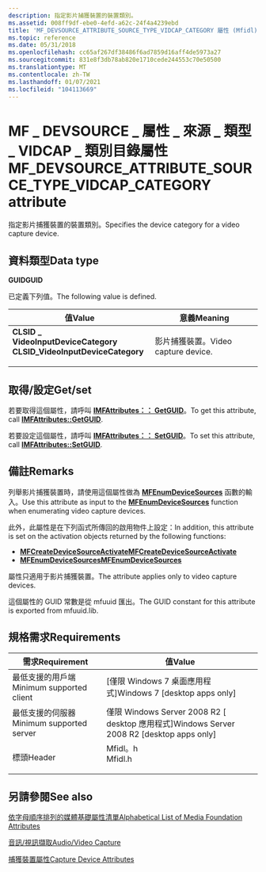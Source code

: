 ```yaml
---
description: 指定影片捕獲裝置的裝置類別。
ms.assetid: 008ff9df-ebe0-4efd-a62c-24f4a4239ebd
title: 'MF_DEVSOURCE_ATTRIBUTE_SOURCE_TYPE_VIDCAP_CATEGORY 屬性 (Mfidl) '
ms.topic: reference
ms.date: 05/31/2018
ms.openlocfilehash: cc65af267df38486f6ad7859d16aff4de5973a27
ms.sourcegitcommit: 831e8f3db78ab820e1710cede244553c70e50500
ms.translationtype: MT
ms.contentlocale: zh-TW
ms.lasthandoff: 01/07/2021
ms.locfileid: "104113669"
---
```

# <a name="mf_devsource_attribute_source_type_vidcap_category-attribute"></a><span data-ttu-id="fd594-103">MF \_ DEVSOURCE \_ 屬性 \_ 來源 \_ 類型 \_ VIDCAP \_ 類別目錄屬性</span><span class="sxs-lookup"><span data-stu-id="fd594-103">MF\_DEVSOURCE\_ATTRIBUTE\_SOURCE\_TYPE\_VIDCAP\_CATEGORY attribute</span></span>

<span data-ttu-id="fd594-104">指定影片捕獲裝置的裝置類別。</span><span class="sxs-lookup"><span data-stu-id="fd594-104">Specifies the device category for a video capture device.</span></span>

## <a name="data-type"></a><span data-ttu-id="fd594-105">資料類型</span><span class="sxs-lookup"><span data-stu-id="fd594-105">Data type</span></span>

<span data-ttu-id="fd594-106">**GUID**</span><span class="sxs-lookup"><span data-stu-id="fd594-106">**GUID**</span></span>

<span data-ttu-id="fd594-107">已定義下列值。</span><span class="sxs-lookup"><span data-stu-id="fd594-107">The following value is defined.</span></span>



| <span data-ttu-id="fd594-108">值</span><span class="sxs-lookup"><span data-stu-id="fd594-108">Value</span></span>                                                                                                                                                                                                                                                             | <span data-ttu-id="fd594-109">意義</span><span class="sxs-lookup"><span data-stu-id="fd594-109">Meaning</span></span>                          |
|-------------------------------------------------------------------------------------------------------------------------------------------------------------------------------------------------------------------------------------------------------------------|----------------------------------|
| <span id="CLSID_VideoInputDeviceCategory"></span><span id="clsid_videoinputdevicecategory"></span><span id="CLSID_VIDEOINPUTDEVICECATEGORY"></span><dl> <span data-ttu-id="fd594-110"><dt>**CLSID \_ VideoInputDeviceCategory**</dt></span><span class="sxs-lookup"><span data-stu-id="fd594-110"><dt>**CLSID\_VideoInputDeviceCategory**</dt></span></span> </dl> | <span data-ttu-id="fd594-111">影片捕獲裝置。</span><span class="sxs-lookup"><span data-stu-id="fd594-111">Video capture device.</span></span><br/> |



 

## <a name="getset"></a><span data-ttu-id="fd594-112">取得/設定</span><span class="sxs-lookup"><span data-stu-id="fd594-112">Get/set</span></span>

<span data-ttu-id="fd594-113">若要取得這個屬性，請呼叫 [**IMFAttributes：： GetGUID**](/windows/desktop/api/mfobjects/nf-mfobjects-imfattributes-getguid)。</span><span class="sxs-lookup"><span data-stu-id="fd594-113">To get this attribute, call [**IMFAttributes::GetGUID**](/windows/desktop/api/mfobjects/nf-mfobjects-imfattributes-getguid).</span></span>

<span data-ttu-id="fd594-114">若要設定這個屬性，請呼叫 [**IMFAttributes：： SetGUID**](/windows/desktop/api/mfobjects/nf-mfobjects-imfattributes-setguid)。</span><span class="sxs-lookup"><span data-stu-id="fd594-114">To set this attribute, call [**IMFAttributes::SetGUID**](/windows/desktop/api/mfobjects/nf-mfobjects-imfattributes-setguid).</span></span>

## <a name="remarks"></a><span data-ttu-id="fd594-115">備註</span><span class="sxs-lookup"><span data-stu-id="fd594-115">Remarks</span></span>

<span data-ttu-id="fd594-116">列舉影片捕獲裝置時，請使用這個屬性做為 [**MFEnumDeviceSources**](/windows/desktop/api/mfidl/nf-mfidl-mfenumdevicesources) 函數的輸入。</span><span class="sxs-lookup"><span data-stu-id="fd594-116">Use this attribute as input to the [**MFEnumDeviceSources**](/windows/desktop/api/mfidl/nf-mfidl-mfenumdevicesources) function when enumerating video capture devices.</span></span>

<span data-ttu-id="fd594-117">此外，此屬性是在下列函式所傳回的啟用物件上設定：</span><span class="sxs-lookup"><span data-stu-id="fd594-117">In addition, this attribute is set on the activation objects returned by the following functions:</span></span>

-   [<span data-ttu-id="fd594-118">**MFCreateDeviceSourceActivate**</span><span class="sxs-lookup"><span data-stu-id="fd594-118">**MFCreateDeviceSourceActivate**</span></span>](/windows/desktop/api/mfidl/nf-mfidl-mfcreatedevicesourceactivate)
-   [<span data-ttu-id="fd594-119">**MFEnumDeviceSources**</span><span class="sxs-lookup"><span data-stu-id="fd594-119">**MFEnumDeviceSources**</span></span>](/windows/desktop/api/mfidl/nf-mfidl-mfenumdevicesources)

<span data-ttu-id="fd594-120">屬性只適用于影片捕獲裝置。</span><span class="sxs-lookup"><span data-stu-id="fd594-120">The attribute applies only to video capture devices.</span></span>

<span data-ttu-id="fd594-121">這個屬性的 GUID 常數是從 mfuuid 匯出。</span><span class="sxs-lookup"><span data-stu-id="fd594-121">The GUID constant for this attribute is exported from mfuuid.lib.</span></span>

## <a name="requirements"></a><span data-ttu-id="fd594-122">規格需求</span><span class="sxs-lookup"><span data-stu-id="fd594-122">Requirements</span></span>



| <span data-ttu-id="fd594-123">需求</span><span class="sxs-lookup"><span data-stu-id="fd594-123">Requirement</span></span> | <span data-ttu-id="fd594-124">值</span><span class="sxs-lookup"><span data-stu-id="fd594-124">Value</span></span> |
|-------------------------------------|------------------------------------------------------------------------------------|
| <span data-ttu-id="fd594-125">最低支援的用戶端</span><span class="sxs-lookup"><span data-stu-id="fd594-125">Minimum supported client</span></span><br/> | <span data-ttu-id="fd594-126">\[僅限 Windows 7 桌面應用程式\]</span><span class="sxs-lookup"><span data-stu-id="fd594-126">Windows 7 \[desktop apps only\]</span></span><br/>                                         |
| <span data-ttu-id="fd594-127">最低支援的伺服器</span><span class="sxs-lookup"><span data-stu-id="fd594-127">Minimum supported server</span></span><br/> | <span data-ttu-id="fd594-128">僅限 Windows Server 2008 R2 \[ desktop 應用程式\]</span><span class="sxs-lookup"><span data-stu-id="fd594-128">Windows Server 2008 R2 \[desktop apps only\]</span></span><br/>                            |
| <span data-ttu-id="fd594-129">標頭</span><span class="sxs-lookup"><span data-stu-id="fd594-129">Header</span></span><br/>                   | <dl> <span data-ttu-id="fd594-130"><dt>Mfidl。h</dt></span><span class="sxs-lookup"><span data-stu-id="fd594-130"><dt>Mfidl.h</dt></span></span> </dl> |



## <a name="see-also"></a><span data-ttu-id="fd594-131">另請參閱</span><span class="sxs-lookup"><span data-stu-id="fd594-131">See also</span></span>

<dl> <dt>

[<span data-ttu-id="fd594-132">依字母順序排列的媒體基礎屬性清單</span><span class="sxs-lookup"><span data-stu-id="fd594-132">Alphabetical List of Media Foundation Attributes</span></span>](alphabetical-list-of-media-foundation-attributes.md)
</dt> <dt>

[<span data-ttu-id="fd594-133">音訊/視訊擷取</span><span class="sxs-lookup"><span data-stu-id="fd594-133">Audio/Video Capture</span></span>](audio-video-capture.md)
</dt> <dt>

[<span data-ttu-id="fd594-134">捕獲裝置屬性</span><span class="sxs-lookup"><span data-stu-id="fd594-134">Capture Device Attributes</span></span>](capture-device-attributes.md)
</dt> </dl>

 

 




